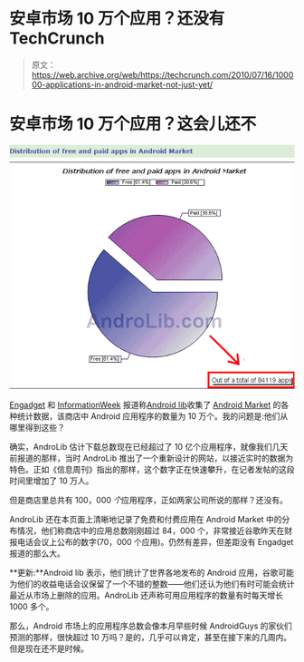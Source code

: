 # 安卓市场 10 万个应用？还没有 TechCrunch

> 原文：<https://web.archive.org/web/https://techcrunch.com/2010/07/16/100000-applications-in-android-market-not-just-yet/>

# 安卓市场 10 万个应用？这会儿还不

![](img/a62368b01e6e589af7aedebcdacca324.png)

[Engadget](https://web.archive.org/web/20221204145955/http://www.engadget.com/2010/07/15/android-market-now-has-100-000-apps-passes-1-billion-download-m/) 和 [InformationWeek](https://web.archive.org/web/20221204145955/http://www.informationweek.com/news/hardware/handheld/showArticle.jhtml?articleID=225800262) 报道称[Android lib](https://web.archive.org/web/20221204145955/http://www.androlib.com/)收集了 [Android Market](https://web.archive.org/web/20221204145955/http://www.android.com/market/) 的各种统计数据，该商店中 Android 应用程序的数量为 10 万个。我的问题是:他们从哪里得到这些？

确实，AndroLib 估计下载总数现在已经超过了 10 亿个应用程序，就像我们几天前报道的那样，当时 AndroLib 推出了一个重新设计的网站，以接近实时的数据为特色。正如《信息周刊》指出的那样，这个数字正在快速攀升，在记者发帖的这段时间里增加了 10 万人。

但是商店里总共有 100，000 *个*应用程序，正如两家公司所说的那样？还没有。

AndroLib 还在本页面上清晰地记录了免费和付费应用在 Android Market 中的分布情况，他们称商店中的应用总数刚刚超过 84，000 个，非常接近谷歌昨天在财报电话会议上公布的数字(70，000 个应用)。仍然有差异，但差距没有 Engadget 报道的那么大。

**更新:**Android lib 表示，他们统计了世界各地发布的 Android 应用，谷歌可能为他们的收益电话会议保留了一个不错的整数——他们还认为他们有时可能会统计最近从市场上删除的应用。AndroLib 还声称可用应用程序的数量有时每天增长 1000 多个。

那么，Android 市场上的应用程序总数会像本月早些时候 AndroidGuys 的家伙们预测的那样，很快超过 10 万吗？是的，几乎可以肯定，甚至在接下来的几周内。但是现在还不是时候。